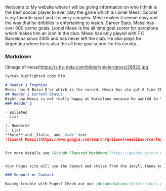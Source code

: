 Welcome to My website where I will be giving information on who I think is the best soccer player to ever play the game which is Lionel Messi. Soccer is my favorite sport and it is very complex. Messi makes it seeme easy and the way that he dribbles is entertaining to watch. Career Stats.
Messi has over 600 carrer goals. Lionel Messi is the all time goal scorer for barcelona which makes him an icon in the club. Messi has only played with F.C Barcelona since 2005 and has never left the club. He also plays for Argentina where he is also the all time goal scorer for his county. 




### Markdown

![Image of messi]https://s.hs-data.com/bilder/spieler/gross/26622.jpg

```markdown
Syntax highlighted code blo

# Header 1 Trophies
Messi has 6 Balon D'or which is the record. Messi has alo got 6 time Champion League top scorer. He also has 6 golden boots and 6 time top scorer in La liga. 
## Header 2 CurrenT Status 
Right now Messi is not really happy at Barcelona because he wanted to leave after their 8-2 loss against Bayern in the champion. Messi feels that the club is all over the place and he does not want to spend the last years at his club losing everything. Barcelona did not let him leave. They said he needed to wait until the end of the year if he wanted to leave. He is going to play with the club until the end of the year and he will decide if he wants to leave or stay. 
### Header 3

- Bulleted
- List

1. Numbered
2. List
**Bold** and _Italic_ and `Code` text
![Lionel MEssi](https://www.google.com/search?q=lionel+messi&source=lnms&tbm=isch&sa=X&ved=2ahUKEwiRyfW7953sAhWkITQIHUP_BI4Q_AUoAnoECCYQBA&biw=1920&bih=937&safe=active&ssui=on#imgrc=HX4G9wlO7oz9SM])
 

For more details see [GitHub Flavored Markdown](https://guides.github.com/features/mastering-markdown/).


Your Pages site will use the layout and styles from the Jekyll theme you have selected in your [repository settings](https://github.com/bryanolivan/The-Best-Player-/settings). The name of this theme is saved in the Jekyll `_config.yml` configuration file.

### Support or Contact

Having trouble with Pages? Check out our [documentation](https://docs.github.com/categories/github-pages-basics/) or [contact support](https://github.com/contact) and we’ll help you sort it out.
